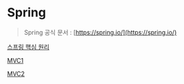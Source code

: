 # Spring

> Spring 공식 문서 : [https://spring.io/](https://spring.io/)
> 

[스프링 핵심 원리](https://github.com/HyoJongPark/TIL/tree/main/Spring/%EC%8A%A4%ED%94%84%EB%A7%81%20%ED%95%B5%EC%8B%AC%EC%9B%90%EB%A6%AC)

[MVC1](https://github.com/HyoJongPark/TIL/tree/main/Spring/MVC1)

[MVC2](Spring%2052d7521776144a28a121fbcb2a7ea67a/MVC2%2044791d7f05f148e992c372e41d53a6c1.md)
